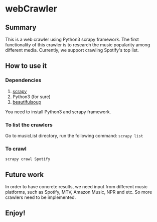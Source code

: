 # webCrawler
## Summary
This is a web crawler using Python3 scrapy framework.  The first functionality of this crawler is to research the music popularity among different media.  Currently, we support crawling Spotify's top list.

## How to use it
### Dependencies
1. [scrapy](https://github.com/scrapy/scrapy/blob/master/README.rst)
2. Python3 (for sure)
3. [beautifulsoup](https://pypi.org/project/beautifulsoup4/)

You need to install Python3 and scrapy framework.
### To list the crawlers
Go to musicList directory, run the following command:
```scrapy list```

### To crawl
```scrapy crawl Spotify```

## Future work
In order to have concrete results, we need input from different music platforms, such as Spotify, MTV, Amazon Music, NPR and etc.  So more crawlers need to be implemented.

## Enjoy!
